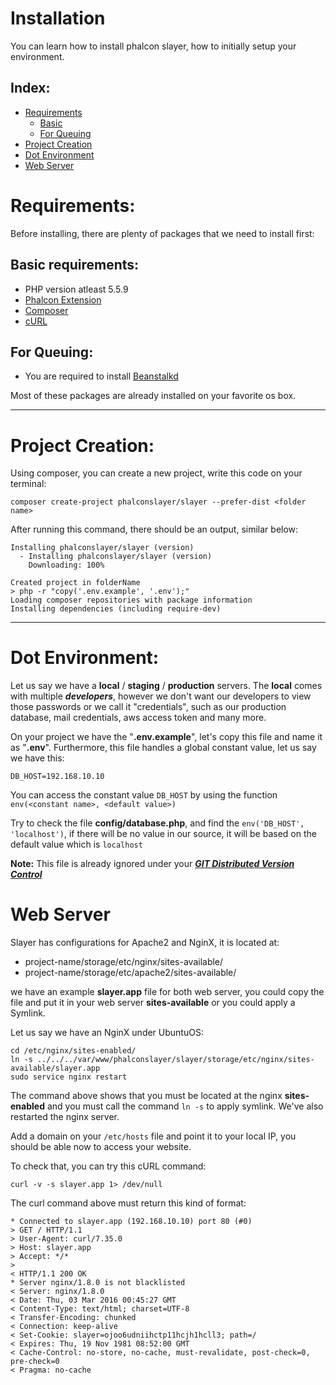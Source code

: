 # Installation
You can learn how to install phalcon slayer, how to initially setup your environment.

## Index:
- [Requirements](#requirements)
    - [Basic](#basic-requirements)
    - [For Queuing](#for-queuing)
- [Project Creation](#project-creation)
- [Dot Environment](#dot-environment)
- [Web Server](#web-server)

<a name="requirements"></a>
# Requirements:

Before installing, there are plenty of packages that we need to install first:
<a name="basic-requirements"></a>
## Basic requirements:
  * PHP version atleast 5.5.9
  * [Phalcon Extension](https://phalconphp.com/en/download)
  * [Composer](https://getcomposer.org/)
  * [cURL](https://curl.haxx.se)
 
<a name="for-queuing"></a>
## For Queuing:
 * You are required to install [Beanstalkd](http://kr.github.io/beanstalkd/)

Most of these packages are already installed on your favorite os box.

---

<a name="project-creation"></a>
# Project Creation:

Using composer, you can create a new project, write this code on your terminal:

```shell
composer create-project phalconslayer/slayer --prefer-dist <folder name>
```

After running this command, there should be an output, similar below:

```shell
Installing phalconslayer/slayer (version)
  - Installing phalconslayer/slayer (version)
    Downloading: 100%

Created project in folderName
> php -r "copy('.env.example', '.env');"
Loading composer repositories with package information
Installing dependencies (including require-dev)
```

---

<a name="dot-environment"></a>
# Dot Environment:

Let us say we have a  **local** / **staging** / **production** servers. The **local** comes with multiple ***developers***, however we don't want our developers to view those passwords or we call it "credentials", such as our production database, mail credentials, aws access token and many more.

On your project we have the "**.env.example**", let's copy this file and name it as "**.env**". Furthermore, this file handles a global constant value, let us say we have this:

```shell
DB_HOST=192.168.10.10
```

You can access the constant value ``DB_HOST`` by using the function ``env(<constant name>, <default value>)``

Try to check the file **config/database.php**, and find the ``env('DB_HOST', 'localhost')``, if there will be no value in our source, it will be based on the default value which is ``localhost``


**Note:**
This file is already ignored under your [***GIT Distributed Version Control***](https://git-scm.com/)

<a name="web-server"></a>
# Web Server

Slayer has configurations for Apache2 and NginX, it is located at:
- project-name/storage/etc/nginx/sites-available/
- project-name/storage/etc/apache2/sites-available/

we have an example **slayer.app** file for both web server, you could copy the file and put it in your web server **sites-available** or you could apply a Symlink.

Let us say we have an NginX under UbuntuOS:

```shell
cd /etc/nginx/sites-enabled/
ln -s ../../../var/www/phalconslayer/slayer/storage/etc/nginx/sites-available/slayer.app
sudo service nginx restart
```

The command above shows that you must be located at the nginx **sites-enabled** and you must call the command ``ln -s`` to apply symlink. We've also restarted the nginx server.

Add a domain on your ``/etc/hosts`` file and point it to your local IP, you should be able now to access your website.

To check that, you can try this cURL command:

```shell
curl -v -s slayer.app 1> /dev/null
```

The curl command above must return this kind of format:

```shell
* Connected to slayer.app (192.168.10.10) port 80 (#0)
> GET / HTTP/1.1
> User-Agent: curl/7.35.0
> Host: slayer.app
> Accept: */*
>
< HTTP/1.1 200 OK
* Server nginx/1.8.0 is not blacklisted
< Server: nginx/1.8.0
< Date: Thu, 03 Mar 2016 00:45:27 GMT
< Content-Type: text/html; charset=UTF-8
< Transfer-Encoding: chunked
< Connection: keep-alive
< Set-Cookie: slayer=ojoo6udniihctp11hcjh1hcll3; path=/
< Expires: Thu, 19 Nov 1981 08:52:00 GMT
< Cache-Control: no-store, no-cache, must-revalidate, post-check=0, pre-check=0
< Pragma: no-cache
```
